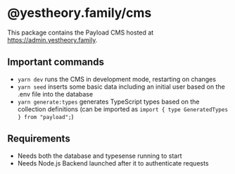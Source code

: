 # @yestheory.family/cms

This package contains the Payload CMS hosted at https://admin.yestheory.family.

## Important commands

-   `yarn dev` runs the CMS in development mode, restarting on changes
-   `yarn seed` inserts some basic data including an initial user based on the .env file into the database
-   `yarn generate:types` generates TypeScript types based on the collection definitions (can be imported
    as `import { type GeneratedTypes } from "payload";`)

## Requirements

-   Needs both the database and typesense running to start
-   Needs Node.js Backend launched after it to authenticate requests
